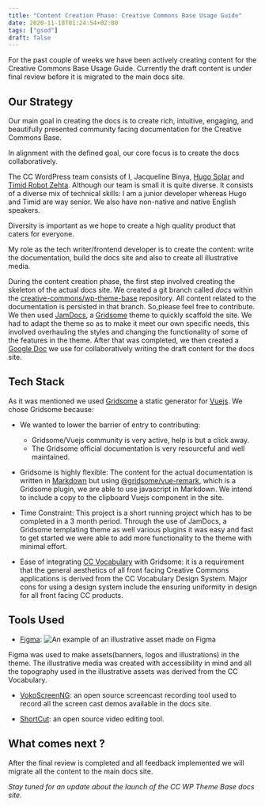 ```yaml
---
title: "Content Creation Phase: Creative Commons Base Usage Guide"
date: 2020-11-18T01:24:54+02:00
tags: ["gsod"]
draft: false
---
```


For the past couple of weeks we have been actively creating content for the Creative Commons Base Usage Guide. Currently the draft content is under final review before it is migrated to the main docs site.

## Our Strategy
Our main goal in creating the docs is to create rich, intuitive, engaging, and beautifully presented community facing documentation for the Creative Commons Base. 

In alignment with the defined goal, our core focus is to create the docs collaboratively.

The CC WordPress team consists of I, Jacqueline Binya, [Hugo Solar](https://github.com/hugosolar) and [Timid Robot Zehta](). Although our team is small it is quite diverse. It consists of a diverse mix of technical skills: I am a junior developer whereas Hugo and Timid are way senior. We also have non-native and native English speakers.

Diversity is important as we hope to create a high quality product that caters for everyone.

My role as the tech writer/frontend developer is to create the content: write the documentation, build the docs site and also to create all illustrative media.

During the content creation phase, the first step involved creating the skeleton of the actual docs site. We created a git branch called _docs_ within the [creative-commons/wp-theme-base](https://github.com/creativecommons/wp-theme-base) repository. All content related to the documentation is persisted in that branch. So,please feel free to contribute. We then used [JamDocs](https://gridsome.org/starters/jamdocs/), a [Gridsome](https://gridsome.org/) theme to quickly scaffold the site. We had to adapt the theme so as to make it meet our own specific needs, this involved overhauling the styles and changing the functionality of some of the features in the theme. After that was completed, we then created a [Google Doc](https://docs.google.com/document/d/1yfAQGG70T8BUhZYWglAlQ_lTo4_tYpyjhPN5FsZnSvI/edit?usp=sharing) we use for collaboratively writing the draft content for the docs site.

## Tech Stack
As it was mentioned we used [Gridsome](https://gridsome.org/) a static generator for [Vuejs](https://vuejs.org/). We chose Gridsome because:

- We wanted to lower the barrier of entry to contributing:
    - Gridsome/Vuejs community is very active, help is but a click away.
    - The Gridsome official documentation is very resourceful and well maintained.

- Gridsome is highly flexible: The content for the actual documentation is written in [Markdown](https://www.markdownguide.org/getting-started/) but using [@gridsome/vue-remark](https://gridsome.org/plugins/@gridsome/vue-remark), which is a Gridsome plugin, we are able to use javascript in Markdown. We intend to include a copy to the clipboard Vuejs component in the site.

- Time Constraint: This project is a short running project which has to be completed in a 3 month period. Through the use of JamDocs, a Gridsome templating theme as well various plugins it was easy and fast to get started we were able to add more functionality to the theme with minimal effort.

- Ease of integrating [CC Vocabulary](https://cc-vocabulary.netlify.app/) with Gridsome: it is a requirement that the general aesthetics of all front facing Creative Commons applications is derived from the CC Vocabulary Design System. Major cons for using a design system include the ensuring uniformity in design for all front facing CC products.

## Tools Used
- [Figma](https://www.figma.com/):
![An example of an illustrative asset made on Figma](https://res.cloudinary.com/di70zcupa/image/upload/v1605656295/has-widgets_y3at9g.png)

Figma was used to make assets(banners, logos and illustrations) in the theme. The illustrative media was created with accessibility in mind and all the topography used in the illustrative assets was derived from the CC Vocabulary.

- [VokoScreenNG](https://linuxecke.volkoh.de/vokoscreen/vokoscreen.html): an open source screencast recording tool used to record all the screen cast demos available in the docs site.

- [ShortCut](https://shotcut.org/): an open source video editing tool.

## What comes next ?

After the final review is completed and all feedback implemented we will migrate all the content to the main docs site. 

_Stay tuned for an update about the launch of the CC WP Theme Base docs site._

